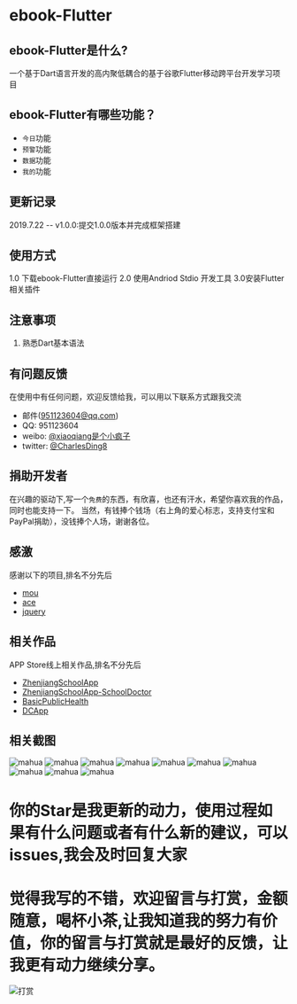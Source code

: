 # ebook-Flutter
## ebook-Flutter是什么?
一个基于Dart语言开发的高内聚低耦合的基于谷歌Flutter移动跨平台开发学习项目
## ebook-Flutter有哪些功能？

* `今日`功能
* `预警`功能
* `数据`功能
* `我的`功能

## 更新记录
2019.7.22 -- v1.0.0:提交1.0.0版本并完成框架搭建

## 使用方式
1.0 下载ebook-Flutter直接运行
2.0 使用Andriod Stdio 开发工具
3.0安装Flutter相关插件

## 注意事项
1. 熟悉Dart基本语法

## 有问题反馈
在使用中有任何问题，欢迎反馈给我，可以用以下联系方式跟我交流
* 邮件(951123604@qq.com)
* QQ: 951123604
* weibo: [@xiaoqiang是个小疯子](https://weibo.com/p/1005055732746027/home?from=page_100505&mod=TAB#place)
* twitter: [@CharlesDing8](https://twitter.com/CharlesDing8)

## 捐助开发者
在兴趣的驱动下,写一个`免费`的东西，有欣喜，也还有汗水，希望你喜欢我的作品，同时也能支持一下。
当然，有钱捧个钱场（右上角的爱心标志，支持支付宝和PayPal捐助），没钱捧个人场，谢谢各位。

## 感激
感谢以下的项目,排名不分先后

* [mou](http://mouapp.com/) 
* [ace](http://ace.ajax.org/)
* [jquery](http://jquery.com)

## 相关作品
APP Store线上相关作品,排名不分先后
* [ZhenjiangSchoolApp](https://itunes.apple.com/cn/app/id1413074204?mt=8) 
* [ZhenjiangSchoolApp-SchoolDoctor](https://itunes.apple.com/cn/app/id1447600381?mt=8)
* [BasicPublicHealth](https://itunes.apple.com/cn/app/id1325987590?mt=8)
* [DCApp](https://itunes.apple.com/cn/app/id1250284233?mt=8)

## 相关截图
![mahua](https://github.com/MicahelChan/DiseaseControl/blob/master/images/BA2D44A9-5438-4CEC-A954-1FC6626E966A.png)
![mahua](https://github.com/MicahelChan/DiseaseControl/blob/master/images/B6E465F3-5FB0-4D32-BBA5-509E0414FA40.png)
![mahua](https://github.com/MicahelChan/DiseaseControl/blob/master/images/932CC83D-5450-42EA-ABAA-80F0ABFAC576.png)
![mahua](https://github.com/MicahelChan/DiseaseControl/blob/master/images/878DAA80-9E2E-4B47-BC9B-45ECA0B8E24F.png)
![mahua](https://github.com/MicahelChan/DiseaseControl/blob/master/images/878DAA80-9E2E-4B47-BC9B-45ECA0B8E24F.png)
![mahua](https://github.com/MicahelChan/DiseaseControl/blob/master/images/8098B82F-1E62-4D51-9276-B6CE1F3BDD67.png)
![mahua](https://github.com/MicahelChan/DiseaseControl/blob/master/images/7758DD08-7715-46EE-87F3-95074FC060C8.png)
![mahua](https://github.com/MicahelChan/DiseaseControl/blob/master/images/68D8C2B1-614C-4C01-AEC8-3DB1623958A6.png)
![mahua](https://github.com/MicahelChan/DiseaseControl/blob/master/images/5D007DAA-6C80-49B4-8217-C4A3E41DB01E.png)
![mahua](https://github.com/MicahelChan/DiseaseControl/blob/master/images/3A5007B8-480C-40D5-ABCF-16212C052BD4.png)

# 你的Star是我更新的动力，使用过程如果有什么问题或者有什么新的建议，可以issues,我会及时回复大家
# 觉得我写的不错，欢迎留言与打赏，金额随意，喝杯小茶,让我知道我的努力有价值，你的留言与打赏就是最好的反馈，让我更有动力继续分享。
![打赏](https://github.com/MicahelChan/CustomeApp/blob/master/picture1/scan.png)
